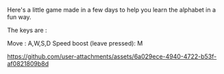 Here's a little game made in a few days to help you learn the alphabet in a fun way.

The keys are :

Move : A,W,S,D
Speed boost (leave pressed): M 


https://github.com/user-attachments/assets/6a029ece-4940-4722-b53f-af0821809b8d

